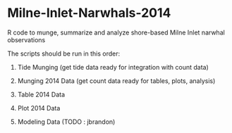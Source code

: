 Milne-Inlet-Narwhals-2014
=========================

R code to munge, summarize and analyze shore-based Milne Inlet narwhal observations

The scripts should be run in this order:

1) Tide Munging (get tide data ready for integration with count data)

2) Munging 2014 Data (get count data ready for tables, plots, analysis)

3) Table 2014 Data 

4) Plot 2014 Data

5) Modeling Data (TODO : jbrandon)
